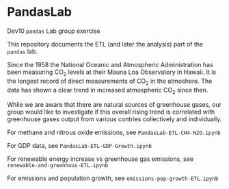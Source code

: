 # PandasLab


Dev10 `pandas` Lab group exercise

This repository documents the ETL (and later the analysis) part of the `pandas` lab.

Since the 1958 the National Oceanic and Atmospheric Administration has been measuring CO${_2}$ levels at their Mauna Loa Observatory in Hawaii. It is the longest record of direct measurements of CO${_2}$ in the atmoshere. The data has shown a clear trend in increased atmospheric CO${_2}$ since then.

While we are aware that there are natural sources of greenhouse gases, our group would like to investigate if this overall rising trend is correlated with greenhouse gases output from various contries collectively and individually.

For methane and nitrous oxide emissions, see `PandasLab-ETL-CH4-N2O.ipynb`

For GDP data, see `PandasLab-ETL-GDP-Growth.ipynb`

For renewable energy increase vs greenhouse gas emissions, see `renewable-and-greenhous-ETL.ipynb`

For emissions and population growth, see `emissions-pop-growth-ETL.ipynb`